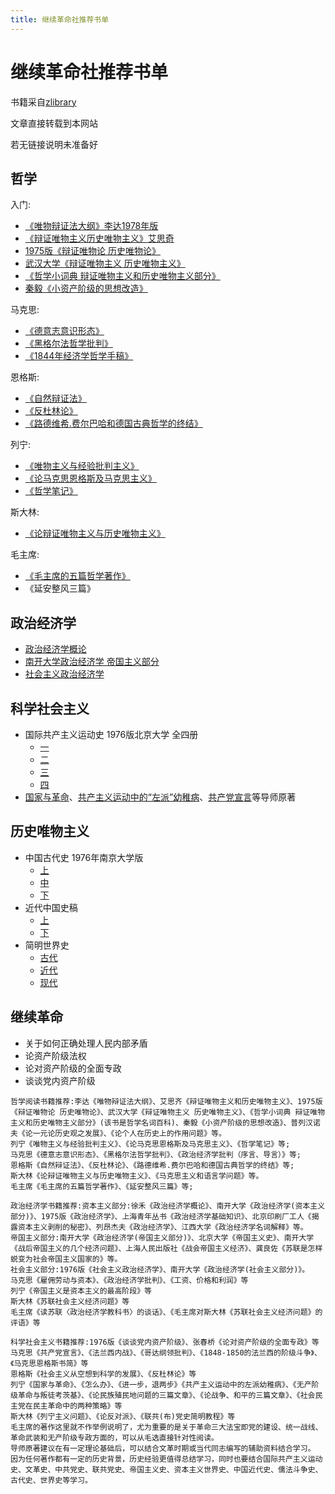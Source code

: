 ```yaml
---
title: 继续革命社推荐书单
---
```

# 继续革命社推荐书单

书籍采自[zlibrary](https://zh.z-library.sk)

文章直接转载到本网站

若无链接说明未准备好

## 哲学
入门:
+ [《唯物辩证法大纲》李达1978年版](https://zh.z-library.sk/book/26857930/3c5a98/%E5%94%AF%E7%89%A9%E8%BE%A9%E8%AF%81%E6%B3%95%E5%A4%A7%E7%BA%B2.html)
+ [《辩证唯物主义历史唯物主义》艾思奇](https://z-library.sk/book/18187705/36ef8c/%E8%BE%A9%E8%AF%81%E5%94%AF%E7%89%A9%E4%B8%BB%E4%B9%89-%E5%8E%86%E5%8F%B2%E5%94%AF%E7%89%A9%E4%B8%BB%E4%B9%89.html)
+ [1975版《辩证唯物论 历史唯物论》](https://zh.z-library.sk/book/21222557/af8663/%E8%BE%A9%E8%AF%81%E5%94%AF%E7%89%A9%E8%AE%BA-%E5%8E%86%E5%8F%B2%E5%94%AF%E7%89%A9%E8%AE%BA-%E8%AF%95%E7%94%A8%E7%A8%BF.html)
+ [武汉大学《辩证唯物主义 历史唯物主义》](https://z-library.sk/book/29578524/6f8c13/%E8%BE%A9%E8%AF%81%E5%94%AF%E7%89%A9%E4%B8%BB%E4%B9%89%E5%8E%86%E5%8F%B2%E5%94%AF%E7%89%A9%E4%B8%BB%E4%B9%89%E8%AF%95%E7%94%A8%E8%AE%B2%E4%B9%89%E6%AD%A6%E6%B1%89%E5%A4%A7%E5%AD%A6%E5%93%B2%E5%AD%A6%E7%B3%BB%E7%BC%96.html)
+ [《哲学小词典 辩证唯物主义和历史唯物主义部分》](https://z-library.sk/book/14835974/a8c6a2/%E5%93%B2%E5%AD%A6%E5%B0%8F%E8%BE%9E%E5%85%B8%E8%BE%A9%E8%AF%81%E5%94%AF%E7%89%A9%E4%B8%BB%E4%B9%89%E5%92%8C%E5%8E%86%E5%8F%B2%E5%94%AF%E7%89%A9%E4%B8%BB%E4%B9%89%E9%83%A8%E5%88%86.html)
+ [秦毅《小资产阶级的思想改造》](https://zh.z-library.sk/book/12912927/55661f/%E5%B0%8F%E8%B5%84%E4%BA%A7%E9%98%B6%E7%BA%A7%E7%9A%84%E6%80%9D%E6%83%B3%E6%94%B9%E9%80%A0.html)

马克思:
 + [《德意志意识形态》](https://zh.z-library.sk/book/116714757/0b6dea/%E5%BE%B7%E6%84%8F%E5%BF%97%E6%84%8F%E8%AF%86%E5%BD%A2%E6%80%81.html)
 + [《黑格尔法哲学批判》](https://z-library.sk/book/27810259/5922f8/%E9%BB%91%E6%A0%BC%E5%B0%94%E6%B3%95%E5%93%B2%E5%AD%A6%E6%89%B9%E5%88%A4.html)
 + [《1844年经济学哲学手稿》](https://z-library.sk/book/16576891/8b9608/%E9%A9%AC%E5%85%8B%E6%80%9D1844%E5%B9%B4%E7%BB%8F%E6%B5%8E%E5%AD%A6%E5%93%B2%E5%AD%A6%E6%89%8B%E7%A8%BF.html)

恩格斯:
 + [《自然辩证法》](https://z-library.sk/book/22316815/eec8fa/%E8%87%AA%E7%84%B6%E8%BE%A9%E8%AF%81%E6%B3%95.html)
 + [《反杜林论》](https://mlmistrevolutionagain.codeberg.page/library/socialism/%E5%8F%8D%E6%9D%9C%E6%9E%97%E8%AE%BA.html)
 + [《路德维希.费尔巴哈和德国古典哲学的终结》](https://z-library.sk/book/22316829/1b51bb/%E8%B7%AF%E5%BE%B7%E7%BB%B4%E5%B8%8C%E8%B4%B9%E5%B0%94%E5%B7%B4%E5%93%88%E5%92%8C%E5%BE%B7%E5%9B%BD%E5%8F%A4%E5%85%B8%E5%93%B2%E5%AD%A6%E7%9A%84%E7%BB%88%E7%BB%93.html)

列宁:
 + [《唯物主义与经验批判主义》](https://z-library.sk/book/60372265/a72a51/%E5%94%AF%E7%89%A9%E4%B8%BB%E4%B9%89%E5%92%8C%E7%BB%8F%E9%AA%8C%E6%89%B9%E5%88%A4%E4%B8%BB%E4%B9%89.html)
 + [《论马克思恩格斯及马克思主义》](https://z-library.sk/book/28778706/16b3e4/%E8%AE%BA%E9%A9%AC%E5%85%8B%E6%80%9D%E6%81%A9%E6%A0%BC%E6%96%AF%E5%8F%8A%E9%A9%AC%E5%85%8B%E6%80%9D%E4%B8%BB%E4%B9%89.html)
 + [《哲学笔记》](https://z-library.sk/book/22321985/6cabcc/%E5%93%B2%E5%AD%A6%E7%AC%94%E8%AE%B0.html)

斯大林:
 + [《论辩证唯物主义与历史唯物主义》](https://z-library.sk/book/25847013/1d23c0/%E8%BE%A9%E8%AF%81%E5%94%AF%E7%89%A9%E4%B8%BB%E4%B9%89%E4%B8%8E%E5%8E%86%E5%8F%B2%E5%94%AF%E7%89%A9%E4%B8%BB%E4%B9%89.html)

毛主席:
 + [《毛主席的五篇哲学著作》](https://z-library.sk/book/21472740/6d1038/%E6%AF%9B%E4%B8%BB%E5%B8%AD%E7%9A%84%E4%BA%94%E7%AF%87%E5%93%B2%E5%AD%A6%E8%91%97%E4%BD%9C.html)
 + 《延安整风三篇》

## 政治经济学

+ [政治经济学概论](https://zh.z-library.sk/book/18233676/a0e2d0/%E6%94%BF%E6%B2%BB%E7%BB%8F%E6%B5%8E%E5%AD%A6%E6%A6%82%E8%AE%BA%E6%96%87%E5%AD%97%E7%89%88pdf.html)
+ [南开大学政治经济学 帝国主义部分](https://zh.z-library.sk/book/29070003/85ecbb/%E6%94%BF%E6%B2%BB%E7%BB%8F%E6%B5%8E%E5%AD%A6-%E5%B8%9D%E5%9B%BD%E4%B8%BB%E4%B9%89%E9%83%A8%E5%88%86-%E4%BF%AE%E8%AE%A2%E6%9C%AC.html)
+ [社会主义政治经济学](https://zh.z-library.sk/book/17453467/1bee19/%E7%A4%BE%E4%BC%9A%E4%B8%BB%E4%B9%89%E6%94%BF%E6%B2%BB%E7%BB%8F%E6%B5%8E%E5%AD%A6%E6%9C%AA%E5%AE%9A%E7%A8%BF%E7%AC%AC%E4%BA%8C%E7%89%88%E8%AE%A8%E8%AE%BA%E7%A8%BF.html)

## 科学社会主义

+ 国际共产主义运动史 1976版北京大学 全四册
  + [一](https://zh.z-library.sk/book/28156360/8bc755/%E5%9B%BD%E9%99%85%E5%85%B1%E4%BA%A7%E4%B8%BB%E4%B9%89%E8%BF%90%E5%8A%A8%E5%8F%B2%E8%AE%B2%E4%B9%89%E5%88%9D%E7%A8%BF-%E7%AC%AC%E4%B8%80%E5%86%8C.html)
  + [二](https://zh.z-library.sk/book/28156366/54fa57/%E5%9B%BD%E9%99%85%E5%85%B1%E4%BA%A7%E4%B8%BB%E4%B9%89%E8%BF%90%E5%8A%A8%E5%8F%B2%E8%AE%B2%E4%B9%89%E5%88%9D%E7%A8%BF-%E7%AC%AC%E4%BA%8C%E5%86%8C.html)
  + [三](https://zh.z-library.sk/book/18582879/42943a/%E5%9B%BD%E9%99%85%E5%85%B1%E4%BA%A7%E4%B8%BB%E4%B9%89%E8%BF%90%E5%8A%A8%E5%8F%B2%E8%AE%B2%E4%B9%89%E5%88%9D%E7%A8%BF%E7%AC%AC%E4%B8%89%E5%86%8C.html)
  + [四](https://zh.z-library.sk/book/18582884/6fdd17/%E5%9B%BD%E9%99%85%E5%85%B1%E4%BA%A7%E4%B8%BB%E4%B9%89%E8%BF%90%E5%8A%A8%E5%8F%B2%E8%AE%B2%E4%B9%89%E5%88%9D%E7%A8%BF%E7%AC%AC%E5%9B%9B%E5%86%8C.html)
+ [国家与革命](https://zh.z-library.sk/book/22435857/ddd662/%E5%9B%BD%E5%AE%B6%E4%B8%8E%E9%9D%A9%E5%91%BD%E7%94%B5%E5%AD%90%E7%89%88.html)、[共产主义运动中的“左派”幼稚病](https://zh.z-library.sk/book/28779104/fa286e/%E5%88%97%E5%AE%81-%E5%85%B1%E4%BA%A7%E4%B8%BB%E4%B9%89%E8%BF%90%E5%8A%A8%E4%B8%AD%E7%9A%84%E5%B7%A6%E6%B4%BE%E5%B9%BC%E7%A8%9A%E7%97%85.html)、[共产党宣言](https://zh.z-library.sk/book/16028940/bb1719/%E5%85%B1%E4%BA%A7%E5%85%9A%E5%AE%A3%E8%A8%80txt.html)等导师原著

## 历史唯物主义

+ 中国古代史 1976年南京大学版
  + [上](https://zh.z-library.sk/book/16279000/9e13dd/%E4%B8%AD%E5%9B%BD%E5%8F%A4%E4%BB%A3%E5%8F%B2%E4%B8%8A%E5%86%8C1975.html)
  + [中](https://zh.z-library.sk/book/22323795/dba18e/%E4%B8%AD%E5%9B%BD%E5%8F%A4%E4%BB%A3%E5%8F%B2%E4%B8%AD%E5%86%8C.html)
  + [下](https://zh.z-library.sk/book/16278412/9f6509/%E4%B8%AD%E5%9B%BD%E5%8F%A4%E4%BB%A3%E5%8F%B2%E4%B8%8B%E5%86%8C.html)
+ 近代中国史稿
  + [上](https://zh.z-library.sk/book/22323890/133123/%E8%BF%91%E4%BB%A3%E4%B8%AD%E5%9B%BD%E5%8F%B2%E7%A8%BF.html)
  + [下](https://zh.z-library.sk/book/22323892/b82b16/%E8%BF%91%E4%BB%A3%E4%B8%AD%E5%9B%BD%E5%8F%B2%E7%A8%BF%E4%B8%8B%E5%86%8C.html)
+ 简明世界史
  + [古代](https://zh.z-library.sk/book/5683486/ed5c95/%E7%AE%80%E6%98%8E%E4%B8%96%E7%95%8C%E5%8F%B2-%E5%8F%A4%E4%BB%A3%E9%83%A8%E5%88%86.html)
  + [近代](https://zh.z-library.sk/book/16278386/4a98e7/%E7%AE%80%E6%98%8E%E4%B8%96%E7%95%8C%E5%8F%B2%E8%BF%91%E4%BB%A3%E9%83%A8%E5%88%86.html)
  + [现代](https://zh.z-library.sk/book/16278402/123512/%E7%AE%80%E6%98%8E%E4%B8%96%E7%95%8C%E5%8F%B2%E7%8E%B0%E4%BB%A3%E9%83%A8%E5%88%86.html)

## 继续革命

+ 关于如何正确处理人民内部矛盾
+ 论资产阶级法权
+ 论对资产阶级的全面专政
+ 谈谈党内资产阶级

```text
哲学阅读书籍推荐:李达《唯物辩证法大纲》、艾思齐《辩证唯物主义和历史唯物主义》、1975版《辩证唯物论 历史唯物论》、武汉大学《辩证唯物主义 历史唯物主义》、《哲学小词典 辩证唯物主义和历史唯物主义部分》(该书是哲学名词百科)、秦毅《小资产阶级的思想改造》、普列汉诺夫《论一元论历史观之发展》、《论个人在历史上的作用问题》等。
列宁《唯物主义与经验批判主义》、《论马克思恩格斯及马克思主义》、《哲学笔记》等;
马克思《德意志意识形态》、《黑格尔法哲学批判》、《政治经济学批判（序言、导言）》等;
恩格斯《自然辩证法》、《反杜林论》、《路德维希.费尔巴哈和德国古典哲学的终结》等;
斯大林《论辩证唯物主义与历史唯物主义》、《马克思主义和语言学问题》等。
毛主席《毛主席的五篇哲学著作》、《延安整风三篇》等;

政治经济学书籍推荐:资本主义部分:徐禾《政治经济学概论》、南开大学《政治经济学(资本主义部分)》、1975版《政治经济学》、上海青年丛书《政治经济学基础知识》、北京印刷厂工人《揭露资本主义剥削的秘密》、列昂杰夫《政治经济学》、江西大学《政治经济学名词解释》等。
帝国主义部分:南开大学《政治经济学(帝国主义部分)》、北京大学《帝国主义史》、南开大学《战后帝国主义的几个经济问题》、上海人民出版社《战会帝国主义经济》、龚良佐《苏联是怎样蜕变为社会帝国主义国家的》等。
社会主义部分:1976版《社会主义政治经济学》、南开大学《政治经济学(社会主义部分)》。
马克思《雇佣劳动与资本》、《政治经济学批判》、《工资、价格和利润》等
列宁《帝国主义是资本主义的最高阶段》等
斯大林《苏联社会主义经济问题》等
毛主席《读苏联〈政治经济学教科书〉的谈话》、《毛主席对斯大林《苏联社会主义经济问题》的评语》等

科学社会主义书籍推荐:1976版《谈谈党内资产阶级》、张春桥《论对资产阶级的全面专政》等
马克思《共产党宣言》、《法兰西内战》、《哥达纲领批判》、《1848-1850的法兰西的阶级斗争》、《马克思恩格斯书简》等
恩格斯《社会主义从空想到科学的发展》、《反杜林论》等
列宁《国家与革命》、《怎么办》、《进一步，退两步》《共产主义运动中的左派幼稚病》、《无产阶级革命与叛徒考茨基》、《论民族殖民地问题的三篇文章》、《论战争、和平的三篇文章》、《社会民主党在民主革命中的两种策略》等
斯大林《列宁主义问题》、《论反对派》、《联共(布)党史简明教程》等
毛主席的著作这里就不作举例说明了，尤为重要的是关于革命三大法宝即党的建设、统一战线、革命武装和无产阶级专政方面的，可以从毛选直接针对性阅读。
导师原著建议在有一定理论基础后，可以结合文革时期或当代同志编写的辅助资料结合学习。
因为任何著作都有一定的历史背景，历史经验更值得总结学习，同时也要结合国际共产主义运动史、文革史、中共党史、联共党史、帝国主义史、资本主义世界史、中国近代史、儒法斗争史、古代史、世界史等学习。
```